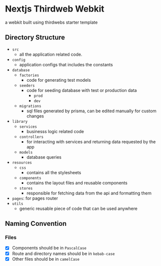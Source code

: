 # Nextjs Thirdweb Webkit

a webkit built using thirdwebs starter template

## Directory Structure
- `src`
  - all the application related code. 
- `config`
  - application configs that includes the constants
- `database`
  - `factories`
    - code for generating test models
  - `seeders`
    - code for seeding database with test or production data
      - `prod`
      - `dev`
  - `migrations`
    - sql files generated by prisma, can be edited manually for custom changes
- `library`
  - `services`
    - businesss logic related code
  - `controllers`
    - for interacting with services and returning data requested by the app
  - `models`
    - database queries
- `resources`
  - `css`
    - contains all the stylesheets
  - `components`
    - contains the layout files and reusable components
  - `stores`
    - responsible for fetching data from the api and formatting them
- `pages`: for pages router
- `utils`
  - generic reusable piece of code that can be used anywhere


## Naming Convention

### Files
- [x] Components should be in `PascalCase`
- [x] Route and directory names should be in `kebab-case`
- [x] Other files should be in `camelCase`
